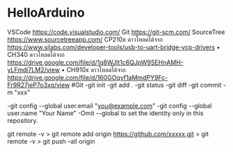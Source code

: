 # HelloArduino

VSCode https://code.visualstudio.com/
Git https://git-scm.com/
SourceTree https://www.sourcetreeapp.com/
CP210x ดาวโหลดได้จาก https://www.silabs.com/developer-tools/usb-to-uart-bridge-vcp-drivers
• CH340 ดาวโหลดได้จาก https://drive.google.com/file/d/1q8WJlt1c6QJpW9SEHnAMH-yLFmdi7LM2/view
• CH910x ดาวโหลดได้จาก https://drive.google.com/file/d/160GOqyf1aMmdPY9Fc-Fr9R27jeP7o3xq/view
#Git
-git init
-git add .
-git status
-git diff
-git commit -m "xxx"


-git config --global user.email "you@example.com"
-git config --global user.name "Your Name"
-Omit --global to set the identity only in this repository.

git remote -v > git remote add origin https://github.com/xxxxx.git > git remote -v > git push –all origin
